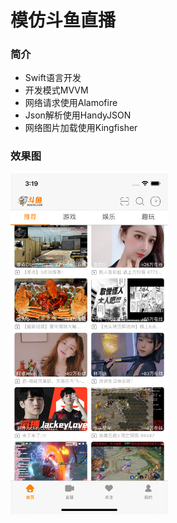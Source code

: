 # 模仿斗鱼直播
### 简介
* Swift语言开发
* 开发模式MVVM
* 网络请求使用Alamofire
* Json解析使用HandyJSON
* 网络图片加载使用Kingfisher

### 效果图
<img src="https://github.com/ZJPRENO/DouYuZhiBo/blob/main/Simulator%20Screen%20Shot%20-%20iPhone%2012%20-%202021-05-19%20at%2015.19.33.png" width="50%" height="50%">

 
